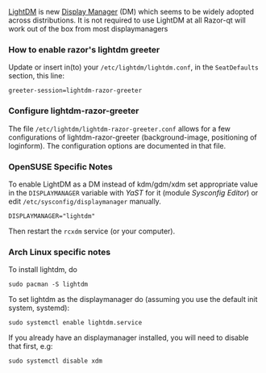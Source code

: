 [LightDM](http://www.freedesktop.org/wiki/Software/LightDM) is new 
[Display Manager](http://en.wikipedia.org/wiki/X_display_manager_%28program_type%29) (DM) which seems to be widely adopted across distributions. It is not required to use LightDM at all Razor-qt will work out of the box from most displaymanagers

### How to enable razor's lightdm greeter

Update or insert in(to) your `/etc/lightdm/lightdm.conf`, in the `SeatDefaults` section, this line:

    greeter-session=lightdm-razor-greeter

### Configure lightdm-razor-greeter

The file `/etc/lightdm/lightdm-razor-greeter.conf` allows for a few configurations of lightdm-razor-greeter (background-image, positioning of loginform). The configuration options are documented in that file.

### OpenSUSE Specific Notes

To enable LightDM as a DM instead of kdm/gdm/xdm set appropriate value in the `DISPLAYMANAGER` variable with _YaST_ for it (module _Sysconfig Editor_) or edit `/etc/sysconfig/displaymanager` manually.

    DISPLAYMANAGER="lightdm"

Then restart the `rcxdm` service (or your computer).

### Arch Linux specific notes

To install lightdm, do

    sudo pacman -S lightdm

To set lightdm as the displaymanager do (assuming you use the default init system, systemd):

    sudo systemctl enable lightdm.service

If you already have an displaymanager installed, you will need to disable that first, e.g:

    sudo systemctl disable xdm